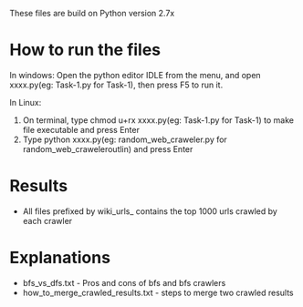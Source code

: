 These files are build on Python version 2.7x

# How to run the files

In windows:
Open the python editor IDLE from the menu, and open xxxx.py(eg: Task-1.py for Task-1), then press F5 to run it.

In Linux:
1. On terminal, type chmod u+rx xxxx.py(eg: Task-1.py for Task-1) to make file executable and press Enter
2. Type python xxxx.py(eg: random_web_craweler.py for random_web_craweleroutlin) and press Enter

# Results
- All files prefixed by wiki_urls_ contains the top 1000 urls crawled by each crawler

# Explanations
- bfs_vs_dfs.txt - Pros and cons of bfs and bfs crawlers
- how_to_merge_crawled_results.txt - steps to merge two crawled results
